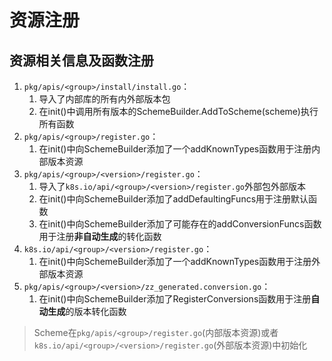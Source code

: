 # 资源注册

## 资源相关信息及函数注册
1. `pkg/apis/<group>/install/install.go`：
   1. 导入了内部库的所有内外部版本包
   2. 在init()中调用所有版本的SchemeBuilder.AddToScheme(scheme)执行所有函数
2. `pkg/apis/<group>/register.go`：
   1. 在init()中向SchemeBuilder添加了一个addKnownTypes函数用于注册内部版本资源
3. `pkg/apis/<group>/<version>/register.go`：
   1. 导入了`k8s.io/api/<group>/<version>/register.go`外部包外部版本
   2. 在init()中向SchemeBuilder添加了addDefaultingFuncs用于注册默认函数
   3. 在init()中向SchemeBuilder添加了可能存在的addConversionFuncs函数用于注册**非自动生成**的转化函数
4. `k8s.io/api/<group>/<version>/register.go`：
   1. 在init()中向SchemeBuilder添加了一个addKnownTypes函数用于注册外部版本资源
5. `pkg/apis/<group>/<version>/zz_generated.conversion.go`：
   1. 在init()中向SchemeBuilder添加了RegisterConversions函数用于注册**自动生成**的版本转化函数
> Scheme在`pkg/apis/<group>/register.go`(内部版本资源)或者`k8s.io/api/<group>/<version>/register.go`(外部版本资源)中初始化